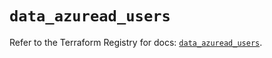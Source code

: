 # `data_azuread_users`

Refer to the Terraform Registry for docs: [`data_azuread_users`](https://registry.terraform.io/providers/hashicorp/azuread/2.49.1/docs/data-sources/users).

